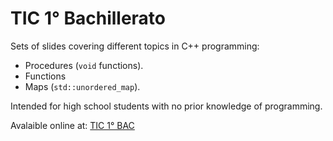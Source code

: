 # TIC 1° Bachillerato

Sets of slides covering different topics in C++ programming:

- Procedures (`void` functions).
- Functions
- Maps (`std::unordered_map`).

Intended for high school students with no prior knowledge of programming.

Avalaible online at: [TIC 1° BAC](https://tic1-a4643.web.app/index.html)
